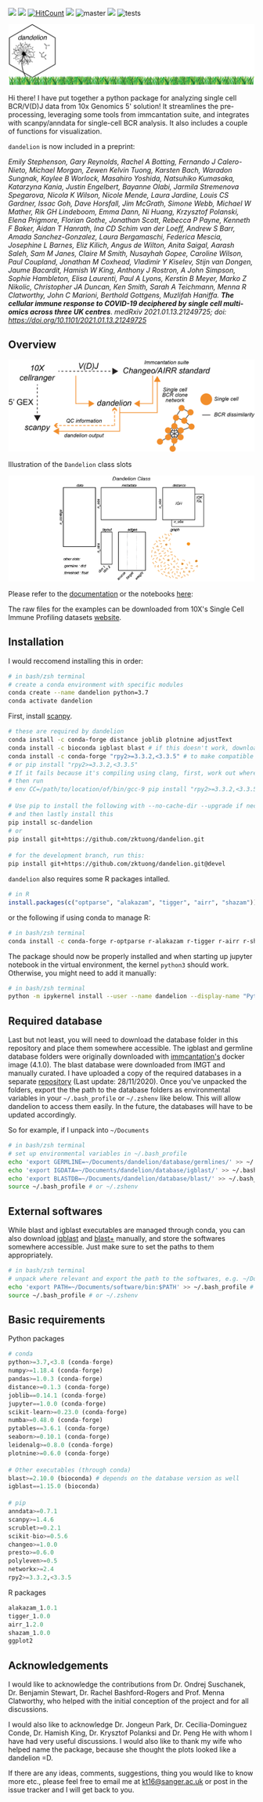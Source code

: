 [![](https://readthedocs.org/projects/sc-dandelion/badge/?version=latest)](https://sc-dandelion.readthedocs.io/en/latest/?badge=latest)
[![](https://badge.fury.io/py/sc-dandelion.svg)](https://badge.fury.io/py/sc-dandelion)
[![HitCount](http://hits.dwyl.com/zktuong/dandelion.svg)](http://hits.dwyl.com/zktuong/dandelion)
[![](https://byob.yarr.is/zktuong/dandelion/master-version)](https://github.com/zktuong/dandelion/tree/master)
![master](https://github.com/zktuong/dandelion/workflows/tests/badge.svg?branch=master)
[![](https://byob.yarr.is/zktuong/dandelion/devel-version)](https://github.com/zktuong/dandelion/tree/devel)
![tests](https://github.com/zktuong/dandelion/workflows/tests/badge.svg?branch=devel)

![](notebooks/img/dandelion_logo_illustration.png)

Hi there! I have put together a python package for analyzing single cell BCR/V(D)J data from 10x Genomics 5' solution! It streamlines the pre-processing, leveraging some tools from immcantation suite, and integrates with scanpy/anndata for single-cell BCR analysis. It also includes a couple of functions for visualization. 

`dandelion` is now included in a preprint:

*Emily Stephenson, Gary Reynolds, Rachel A Botting, Fernando J Calero-Nieto, Michael Morgan, Zewen Kelvin Tuong, Karsten Bach, Waradon Sungnak, Kaylee B Worlock, Masahiro Yoshida, Natsuhiko Kumasaka, Katarzyna Kania, Justin Engelbert, Bayanne Olabi, Jarmila Stremenova Spegarova, Nicola K Wilson, Nicole Mende, Laura Jardine, Louis CS Gardner, Issac Goh, Dave Horsfall, Jim McGrath, Simone Webb, Michael W Mather, Rik GH Lindeboom, Emma Dann, Ni Huang, Krzysztof Polanski, Elena Prigmore, Florian Gothe, Jonathan Scott, Rebecca P Payne, Kenneth F Baker, Aidan T Hanrath, Ina CD Schim van der Loeff, Andrew S Barr, Amada Sanchez-Gonzalez, Laura Bergamaschi, Federica Mescia, Josephine L Barnes, Eliz Kilich, Angus de Wilton, Anita Saigal, Aarash Saleh, Sam M Janes, Claire M Smith, Nusayhah Gopee, Caroline Wilson, Paul Coupland, Jonathan M Coxhead, Vladimir Y Kiselev, Stijn van Dongen, Jaume Bacardit, Hamish W King, Anthony J Rostron, A John Simpson, Sophie Hambleton, Elisa Laurenti, Paul A Lyons, Kerstin B Meyer, Marko Z Nikolic, Christopher JA Duncan, Ken Smith, Sarah A Teichmann, Menna R Clatworthy, John C Marioni, Berthold Gottgens, Muzlifah Haniffa.* ***The cellular immune response to COVID-19 deciphered by single cell multi-omics across three UK centres***. *medRxiv 2021.01.13.21249725; doi: https://doi.org/10.1101/2021.01.13.21249725*

## Overview

![](notebooks/img/dandelion_overview.png)

Illustration of the `Dandelion` class slots

![](notebooks/img/dandelion_class.png)

Please refer to the [documentation](https://sc-dandelion.readthedocs.io/) or the notebooks [here](https://nbviewer.jupyter.org/github/zktuong/dandelion/tree/master/docs/notebooks/):

The raw files for the examples can be downloaded from 10X's Single Cell Immune Profiling datasets [website](https://support.10xgenomics.com/single-cell-vdj/datasets).

## Installation

I would reccomend installing this in order:
```bash
# in bash/zsh terminal
# create a conda environment with specific modules
conda create --name dandelion python=3.7 
conda activate dandelion
```

First, install [scanpy](https://scanpy.readthedocs.io/en/latest/installation.html).

```bash
# these are required by dandelion
conda install -c conda-forge distance joblib plotnine adjustText
conda install -c bioconda igblast blast # if this doesn't work, download them manually (see below)
conda install -c conda-forge "rpy2>=3.3.2,<3.3.5" # to make compatible for R version 4
# or pip install "rpy2>=3.3.2,<3.3.5"
# If it fails because it's compiling using clang, first, work out where the path is to your gcc compiler (use brew to install gcc if needed):
# then run
# env CC=/path/to/location/of/bin/gcc-9 pip install "rpy2>=3.3.2,<3.3.5"

# Use pip to install the following with --no-cache-dir --upgrade if necessary
# and then lastly install this
pip install sc-dandelion
# or
pip install git+https://github.com/zktuong/dandelion.git

# for the development branch, run this:
pip install git+https://github.com/zktuong/dandelion.git@devel
````

`dandelion` also requires some R packages intalled.
```R
# in R
install.packages(c("optparse", "alakazam", "tigger", "airr", "shazam"))
```
or the following if using conda to manage R:
```bash
# in bash/zsh terminal
conda install -c conda-forge r-optparse r-alakazam r-tigger r-airr r-shazam
```

The package should now be properly installed and when starting up jupyter notebook in the virtual environment, the kernel `python3` should work. Otherwise, you might need to add it manually:
```bash
# in bash/zsh terminal
python -m ipykernel install --user --name dandelion --display-name "Python (dandelion)"
```

## Required database
Last but not least, you will need to download the database folder in this repository and place them somewhere accessible. The igblast and germline database folders were originally downloaded with [immcantation's](https://immcantation.readthedocs.io/en/4.1.0/docker/intro.html) docker image (4.1.0). The blast database were downloaded from IMGT and manually curated. I have uploaded a copy of the required databases in a separate [repository](https://github.com/zktuong/databases_for_vdj) (Last update: 28/11/2020). Once you've unpacked the folders, export the the path to the database folders as environmental variables in your `~/.bash_profile` or `~/.zshenv` like below. This will allow dandelion to access them easily. In the future, the databases will have to be updated accordingly.

So for example, if I unpack into `~/Documents`
```bash
# in bash/zsh terminal
# set up environmental variables in ~/.bash_profile
echo 'export GERMLINE=~/Documents/dandelion/database/germlines/' >> ~/.bash_profile # or ~/.zshenv
echo 'export IGDATA=~/Documents/dandelion/database/igblast/' >> ~/.bash_profile # or ~/.zshenv
echo 'export BLASTDB=~/Documents/dandelion/database/blast/' >> ~/.bash_profile # or ~/.zshenv
source ~/.bash_profile # or ~/.zshenv
```

## External softwares
While blast and igblast executables are managed through conda, you can also download [igblast](https://ftp.ncbi.nih.gov/blast/executables/igblast/release/LATEST/) and [blast+](https://ftp.ncbi.nlm.nih.gov/blast/executables/blast+/LATEST/) manually, and store the softwares somewhere accessible. Just make sure to set the paths to them appropriately.
```bash
# in bash/zsh terminal
# unpack where relevant and export the path to the softwares, e.g. ~/Documents/
echo 'export PATH=~/Documents/software/bin:$PATH' >> ~/.bash_profile # or ~/.zshenv
source ~/.bash_profile # or ~/.zshenv
```

## Basic requirements
Python packages
```python
# conda
python>=3.7,<3.8 (conda-forge)
numpy>=1.18.4 (conda-forge)
pandas>=1.0.3 (conda-forge)
distance>=0.1.3 (conda-forge)
joblib==0.14.1 (conda-forge)
jupyter==1.0.0 (conda-forge)
scikit-learn>=0.23.0 (conda-forge)
numba>=0.48.0 (conda-forge)
pytables==3.6.1 (conda-forge)
seaborn>=0.10.1 (conda-forge)
leidenalg>=0.8.0 (conda-forge)
plotnine>=0.6.0 (conda-forge)

# Other executables (through conda)
blast>=2.10.0 (bioconda) # depends on the database version as well
igblast==1.15.0 (bioconda)

# pip
anndata>=0.7.1
scanpy>=1.4.6
scrublet>=0.2.1
scikit-bio>=0.5.6 
changeo>=1.0.0
presto>=0.6.0
polyleven>=0.5
networkx>=2.4
rpy2>=3.3.2,<3.3.5
```

R packages
```R
alakazam_1.0.1
tigger_1.0.0
airr_1.2.0
shazam_1.0.0
ggplot2
```

## Acknowledgements
I would like to acknowledge the contributions from Dr. Ondrej Suschanek, Dr. Benjamin Stewart, Dr. Rachel Bashford-Rogers and Prof. Menna Clatworthy, who helped with the initial conception of the project and for all discussions. 

I would also like to acknowledge Dr. Jongeun Park, Dr. Cecilia-Dominguez Conde, Dr. Hamish King, Dr. Krysztof Polanksi and Dr. Peng He with whom I have had very useful discussions. I would also like to thank my wife who helped name the package, because she thought the plots looked like a dandelion =D.

If there are any ideas, comments, suggestions, thing you would like to know more etc., please feel free to email me at kt16@sanger.ac.uk or post in the issue tracker and I will get back to you.
